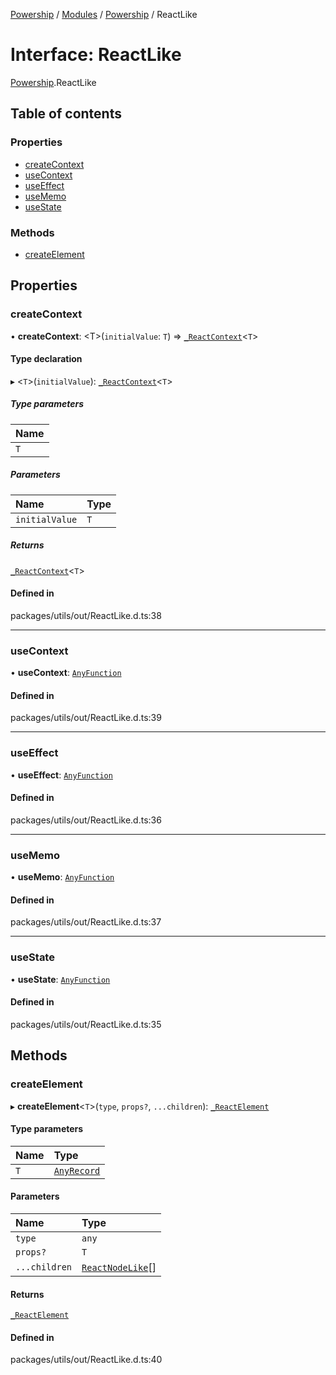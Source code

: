 [Powership](../README.md) / [Modules](../modules.md) / [Powership](../modules/Powership.md) / ReactLike

# Interface: ReactLike

[Powership](../modules/Powership.md).ReactLike

## Table of contents

### Properties

- [createContext](Powership.ReactLike.md#createcontext)
- [useContext](Powership.ReactLike.md#usecontext)
- [useEffect](Powership.ReactLike.md#useeffect)
- [useMemo](Powership.ReactLike.md#usememo)
- [useState](Powership.ReactLike.md#usestate)

### Methods

- [createElement](Powership.ReactLike.md#createelement)

## Properties

### createContext

• **createContext**: <T\>(`initialValue`: `T`) => [`_ReactContext`](Powership._ReactContext.md)<`T`\>

#### Type declaration

▸ <`T`\>(`initialValue`): [`_ReactContext`](Powership._ReactContext.md)<`T`\>

##### Type parameters

| Name |
| :------ |
| `T` |

##### Parameters

| Name | Type |
| :------ | :------ |
| `initialValue` | `T` |

##### Returns

[`_ReactContext`](Powership._ReactContext.md)<`T`\>

#### Defined in

packages/utils/out/ReactLike.d.ts:38

___

### useContext

• **useContext**: [`AnyFunction`](../modules/Powership.TU.md#anyfunction)

#### Defined in

packages/utils/out/ReactLike.d.ts:39

___

### useEffect

• **useEffect**: [`AnyFunction`](../modules/Powership.TU.md#anyfunction)

#### Defined in

packages/utils/out/ReactLike.d.ts:36

___

### useMemo

• **useMemo**: [`AnyFunction`](../modules/Powership.TU.md#anyfunction)

#### Defined in

packages/utils/out/ReactLike.d.ts:37

___

### useState

• **useState**: [`AnyFunction`](../modules/Powership.TU.md#anyfunction)

#### Defined in

packages/utils/out/ReactLike.d.ts:35

## Methods

### createElement

▸ **createElement**<`T`\>(`type`, `props?`, `...children`): [`_ReactElement`](Powership._ReactElement.md)

#### Type parameters

| Name | Type |
| :------ | :------ |
| `T` | [`AnyRecord`](../modules/Powership.TU.md#anyrecord) |

#### Parameters

| Name | Type |
| :------ | :------ |
| `type` | `any` |
| `props?` | `T` |
| `...children` | [`ReactNodeLike`](../modules/Powership.md#reactnodelike)[] |

#### Returns

[`_ReactElement`](Powership._ReactElement.md)

#### Defined in

packages/utils/out/ReactLike.d.ts:40
